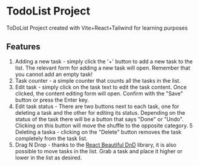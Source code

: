 # TodoList Project

ToDoList Project created with Vite+React+Tailwind for learning purposes

## Features

1. Adding a new task - simply click the '+' button to add a new task to the list. The relevant form for adding a new task will open. Remember that you cannot add an empty task!
2. Task counter - a simple counter that counts all the tasks in the list.
3. Edit task - simply click on the task text to edit the task content. Once clicked, the content editing form will open. Confirm with the "Save" button or press the Enter key. 
4. Edit task status - There are two buttons next to each task, one for deleting a task and the other for editing its status. Depending on the status of the task there will be a button that says "Done" or "Undo". Clicking on this button will move the shuffle to the opposite category. 
5 Deleting a taska - clicking on the "Delete" button removes the task completely from the task list. 
6. Drag N Drop - thanks to the [React Beautiful DnD](https://github.com/atlassian/react-beautiful-dnd) library, it is also possible to move tasks in the list. Grab a task and place it higher or lower in the list as desired. 
